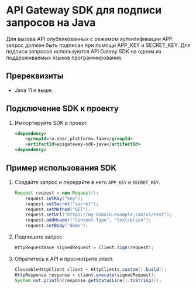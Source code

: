 # API Gateway SDK для подписи запросов на Java

Для вызова API опубликованных c режимом аутентификации APP, запрос должен быть подписан при помощи APP_KEY и SECRET_KEY.
Для подписи запросов используются API Gateay SDK на одном из поддерживаемых языков программирования.

## Пререквизиты

* Java 11 и выше.

## Подключение SDK к проекту

1. Импортируйте SDK в проект.
    ```xml
   <dependency>
        <groupId>ru.sber.platformv.faas</groupId>
        <artifactId>apigateway-sdk-java</artifactId>
   <dependency>
    ```

## Пример использования SDK

1. Создайте запрос и передайте в него `APP_KEY` и `SECRET_KEY`.
    ```java
    Request request = new Request();
        request.setKey("key");
        request.setSecret("secret");
        request.setMethod("GET");
        request.setUrl("https://my-domain.example.com/v1/test");
        request.addHeader("Content-Type", "text/plain");
        request.setBody("demo");
    ```
  
3. Подпишите запрос
    ```java
    HttpRequestBase signedRequest = Client.sign(request);
    ```

4. Обратитесь к API и просмотрите ответ.
    ```java
    CloseableHttpClient client = HttpClients.custom().build();
    HttpResponse response = client.execute(signedRequest);
    System.out.println(response.getStatusLine().toString());
    ```
